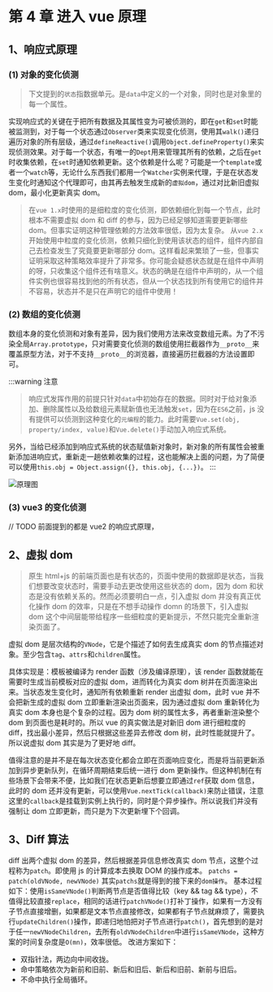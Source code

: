 # 第 4 章 进入 vue 原理

## 1、响应式原理

### (1) 对象的变化侦测

> 下文提到的`状态`指数据单元。是`data`中定义的一个对象，同时也是对象里的每一个属性。

实现响应式的关键在于把所有数据及其属性变为可被侦测的，即在`get`和`set`时能被监测到，对于每一个状态通过`Observer`类来实现变化侦测，使用其`walk()`递归遍历对象的所有层级，通过`defineReactive()`调用`Object.defineProperty()`来实现侦测效果。对于每一个状态，有唯一的`Dept`用来管理其所有的依赖，之后在`get`时收集依赖，在`set`时通知依赖更新。这个依赖是什么呢？可能是一个`template`或者一个`watch`等，无论什么东西我们都用一个`Watcher`实例来代理，于是在状态发生变化时通知这个代理即可，由其再去触发生成新的`虚拟dom`，通过对比新旧虚拟 dom，最小化更新真实 dom。

> 在`vue 1.x`时使用的是细粒度的变化侦测，即依赖细化到每一个节点，此时根本不需要虚拟 dom 和 diff 的参与，因为已经足够知道需要更新哪些 dom。但事实证明这种管理依赖的方法效率很低，因为太复杂。
> 从`vue 2.x`开始使用中粒度的变化侦测，依赖只细化到使用该状态的组件，组件内部自己去检查发生了究竟要更新哪部分 dom。这样看起来繁琐了一些，但事实证明采取这种策略效率提升了非常多。你可能会疑惑状态就是在组件中声明的呀，只收集这个组件还有啥意义。状态的确是在组件中声明的，从一个组件实例也很容易找到他的所有状态，但从一个状态找到所有使用它的组件并不容易，状态并不是只在声明它的组件中使用！

### (2) 数组的变化侦测

数组本身的变化侦测和对象有差异，因为我们使用方法来改变数组元素。为了不污染全局`Array.prototype`，只对需要变化侦测的数组使用拦截器作为`__proto__`来覆盖原型方法，对于不支持`__proto__`的浏览器，直接遍历拦截器的方法设置即可。

:::warning 注意

> 响应式发挥作用的前提只针对`data`中初始存在的数据。同时对于给对象添加、删除属性以及给数组元素赋新值也无法触发`set`，因为在`ES6`之前，js 没有提供可以侦测到这种变化的`元编程`的能力。此时需要`Vue.set(obj, property/index, value)`和`Vue.delete()`手动加入响应式系统。

另外，当给已经添加到响应式系统的状态赋值新对象时，新对象的所有属性会被重新添加进响应式，重新走一趟依赖收集的过程，这也能解决上面的问题，为了简便可以使用`this.obj = Object.assign({}, this.obj, {...})`。
:::

![原理图](https://cn.vuejs.org/images/data.png)

### (3) vue3 的变化侦测

// TODO
前面提到的都是 vue2 的响应式原理，

## 2、虚拟 dom

> 原生 html+js 的前端页面也是有状态的，页面中使用的数据即是状态，当我们想要改变状态时，需要手动去更改使用这些状态的 dom，因为 dom 和状态是没有依赖关系的。然而必须要明白一点，引入虚拟 dom 并没有真正优化操作 dom 的效率，只是在不想手动操作 domn 的场景下，引入虚拟 dom 这个中间层能带给程序一些细粒度的更新提示，不然只能完全重新渲染页面了。

虚拟 dom 是层次结构的`VNode`，它是个描述了如何去生成真实 dom 的节点描述对象。至少包含`tag`、`attrs`和`children`属性。

具体实现是：模板被编译为 render 函数（涉及编译原理），该 render 函数就能在需要时生成当前模板对应的虚拟 dom，进而转化为真实 dom 树并在页面渲染出来。当状态发生变化时，通知所有依赖重新 render 出虚拟 dom，此时 vue 并不会把新生成的虚拟 dom 立即重新渲染出页面来，因为通过虚拟 dom 重新转化为真实 dom 本身也是个复杂的过程。因为 dom 树的属性太多，再者重新渲染整个 dom 到页面也是耗时的。所以 vue 的真实做法是对新旧 dom 进行细粒度的 diff，找出最小差异，然后只根据这些差异去修改 dom 树，此时性能就提升了。
所以说虚拟 dom 其实是为了更好地 diff。

值得注意的是并不是在每次状态变化都会立即在页面响应变化，而是将当前更新添加到异步更新队列，在循环周期结束后统一进行 dom 更新操作。但这种机制在有些场景下会带来不便，比如我们在状态更新后想要立即通过`ref`获取 dom 信息，此时的 dom 还并没有更新，可以使用`Vue.nextTick(callback)`来防止错误，注意这里的`callback`是挂载到实例上执行的，同时是个异步操作。所以说我们并没有强制让 dom 立即更新，而只是为下次更新埋下个回调。

## 3、Diff 算法

diff 出两个虚拟 dom 的差异，然后根据差异信息修改真实 dom 节点，这整个过程称为`patch`。即使用 js 的计算成本去换取 DOM 的操作成本。
`patchs = patch(oldVNode, newVNode)`
其实`patchs`就是得到的接下来的`dom操作`。
基本过程如下：使用`isSameVNode()`判断两节点是否值得比较（key && tag && type），不值得比较直接`replace`，相同的话进行`patchVNode()`打补丁操作，如果有一方没有子节点直接增删，如果都是文本节点直接修改，如果都有子节点就麻烦了，需要执行`updateChildren()`操作，即递归地怕把对子节点进行`patch()`，首先想到的是对于任一`newVNodeChildren`，去所有`oldVNodeChildren`中进行`isSameVNode`，这种方案的时间复杂度是`O(mn)`，效率很低。
改进方案如下：

- 双指针法，两边向中间收拢。
- 命中策略依次为新前和旧前、新后和旧后、新后和旧前、新前与旧后。
- 不命中执行全局循环。
